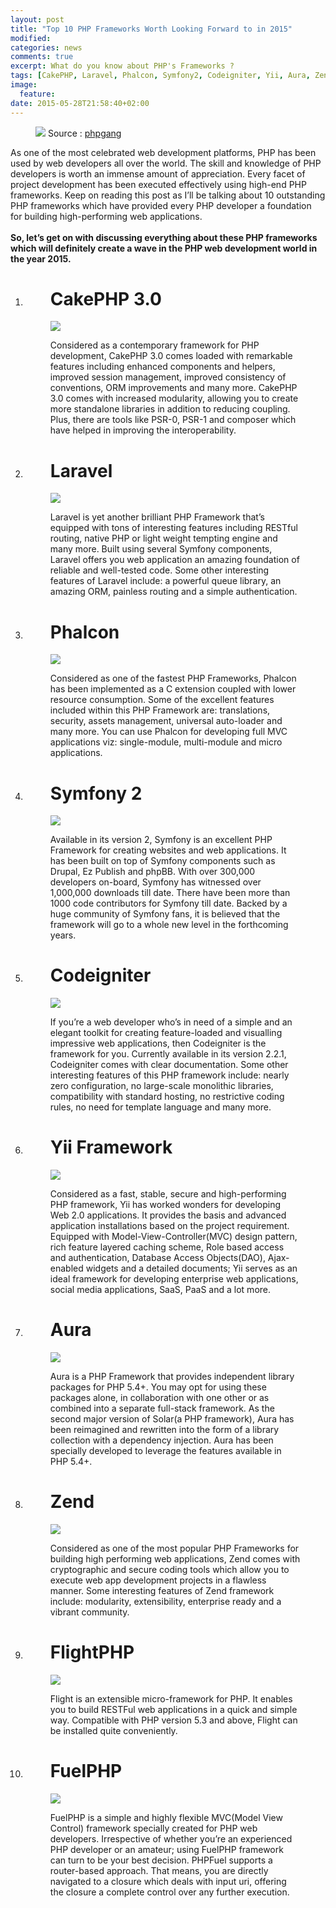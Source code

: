 ```yaml
---
layout: post
title: "Top 10 PHP Frameworks Worth Looking Forward to in 2015"
modified:
categories: news
comments: true
excerpt: What do you know about PHP's Frameworks ?
tags: [CakePHP, Laravel, Phalcon, Symfony2, Codeigniter, Yii, Aura, Zend, FlightPHP, FuelPHP, PHP, Frameworks]
image:
  feature: 
date: 2015-05-28T21:58:40+02:00
---
```


<figure>
	<img src="../images/top10FPHP/phpfram.jpg">
	Source : <a href="http://www.phpgang.com/top-10-php-frameworks-worth-looking-forward-to-in-2015_937.html">phpgang</a>
</figure>

As one of the most celebrated web development platforms, PHP has been used by web developers all over the world. The skill and knowledge of PHP developers is worth an immense amount of appreciation. Every facet of project development has been executed effectively using high-end PHP frameworks. Keep on reading this post as I’ll be talking about 10 outstanding PHP frameworks which have provided every PHP developer a foundation for building high-performing web applications.
<br><br>
<strong>So, let’s get on with discussing everything about these PHP frameworks which will definitely create a wave in the PHP web development world in the year 2015.</strong>


<ol>

<li>
	<figure>
		<h1>CakePHP 3.0</h1>
		<img src="../images/top10FPHP/cakephp.jpg">
		<p>Considered as a contemporary framework for PHP development, CakePHP 3.0 comes loaded with remarkable features including enhanced components and helpers, improved session management, improved consistency of conventions, ORM improvements and many more. CakePHP 3.0 comes with increased modularity, allowing you to create more standalone libraries in addition to reducing coupling. Plus, there are tools like PSR-0, PSR-1 and composer which have helped in improving the interoperability.</p>
	</figure>
</li>
<li>
	<figure>
		<h1>Laravel</h1>
		<img src="../images/top10FPHP/laravel.jpg">
		<p>Laravel is yet another brilliant PHP Framework that’s equipped with tons of interesting features including RESTful routing, native PHP or light weight tempting engine and many more. Built using several Symfony components, Laravel offers you web application an amazing foundation of reliable and well-tested code. Some other interesting features of Laravel include: a powerful queue library, an amazing ORM, painless routing and a simple authentication.</p>
	</figure>
</li>
<li>
	<figure>
		<h1>Phalcon</h1>
		<img src="../images/top10FPHP/phalcon.jpg">
		<p>Considered as one of the fastest PHP Frameworks, Phalcon has been implemented as a C extension coupled with lower resource consumption. Some of the excellent features included within this PHP Framework are: translations, security, assets management, universal auto-loader and many more. You can use Phalcon for developing full MVC applications viz: single-module, multi-module and micro applications.</p>
	</figure>
</li>
<li>
	<figure>
		<h1>Symfony 2</h1>
		<img src="../images/top10FPHP/symfony.jpg">
		<p>Available in its version 2, Symfony is an excellent PHP Framework for creating websites and web applications. It has been built on top of Symfony components such as Drupal, Ez Publish and phpBB. With over 300,000 developers on-board, Symfony has witnessed over 1,000,000 downloads till date. There have been more than 1000 code contributors for Symfony till date. Backed by a huge community of Symfony fans, it is believed that the framework will go to a whole new level in the forthcoming years.</p>
	</figure>
</li>
<li>
	<figure>
		<h1>Codeigniter</h1>
		<img src="../images/top10FPHP/Codeigniter.jpg">
		<p>If you’re a web developer who’s in need of a simple and an elegant toolkit for creating feature-loaded and visualling impressive web applications, then Codeigniter is the framework for you. Currently available in its version 2.2.1, Codeigniter comes with clear documentation. Some other interesting features of this PHP framework include: nearly zero configuration, no large-scale monolithic libraries, compatibility with standard hosting, no restrictive coding rules, no need for template language and many more.</p>
	</figure>
</li>
<li>
	<figure>
		<h1>Yii Framework</h1>
		<img src="../images/top10FPHP/Yii.png">
		<p>Considered as a fast, stable, secure and high-performing PHP framework, Yii has worked wonders for developing Web 2.0 applications. It provides the basis and advanced application installations based on the project requirement. Equipped with Model-View-Controller(MVC) design pattern, rich feature layered caching scheme, Role based access and authentication, Database Access Objects(DAO), Ajax-enabled widgets and a detailed documents; Yii serves as an ideal framework for developing enterprise web applications, social media applications, SaaS, PaaS and a lot more.</p>
	</figure>
</li>
<li>
	<figure>
		<h1>Aura</h1>
		<img src="../images/top10FPHP/aura.jpg">
		<p>Aura is a PHP Framework that provides independent library packages for PHP 5.4+. You may opt for using these packages alone, in collaboration with one other or as combined into a separate full-stack framework. As the second major version of Solar(a PHP framework), Aura has been reimagined and rewritten into the form of a library collection with a dependency injection. Aura has been specially developed to leverage the features available in PHP 5.4+.</p>
	</figure>
</li>
<li>
	<figure>
		<h1>Zend</h1>
		<img src="../images/top10FPHP/Zend.png">
		<p>Considered as one of the most popular PHP Frameworks for building high performing web applications, Zend comes with cryptographic and secure coding tools which allow you to execute web app development projects in a flawless manner. Some interesting features of Zend framework include: modularity, extensibility, enterprise ready and a vibrant community.</p>
	</figure>
</li>
<li>
	<figure>
		<h1>FlightPHP</h1>
		<img src="../images/top10FPHP/Flight.png">
		<p>Flight is an extensible micro-framework for PHP. It enables you to build RESTFul web applications in a quick and simple way. Compatible with PHP version 5.3 and above, Flight can be installed quite conveniently.</p>
	</figure>
</li>
<li>
	<figure>
		<h1>FuelPHP</h1>
		<img src="../images/top10FPHP/fuel.jpg">
		<p>FuelPHP is a simple and highly flexible MVC(Model View Control) framework specially created for PHP web developers. Irrespective of whether you’re an experienced PHP developer or an amateur; using FuelPHP framework can turn to be your best decision. PHPFuel supports a router-based approach. That means, you are directly navigated to a closure which deals with input uri, offering the closure a complete control over any further execution.</p>
	</figure>
</li>

	
</ol>
